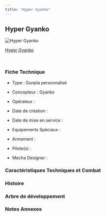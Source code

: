 ```yaml
---
title: "Hyper Gyanko"
---
```


Hyper Gyanko
------------



![Hyper Gyanko](/images/stories/saga/gundambfblg/mechas/hyper-gyanko.png)

[Hyper Gyanko](javascript:change_image_m('images/stories/saga/gundambfblg/mechas/hyper-gyanko.png');)

 

### Fiche Technique


- Type : Gunpla personnalisé
  
- Concepteur : Gyanko
  
- Opérateur : 
  
- Date de création : 
  
- Date de mise en service : 
  
- Equipements Spéciaux :




- Armement :




- Pilote(s) : 





- Mecha Designer : 


### Caractéristiques Techniques et Combat


### Histoire


### Arbre de développement


### Notes Annexes


